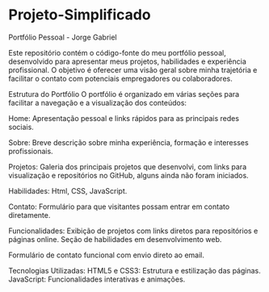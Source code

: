 ﻿# Projeto-Simplificado
Portfólio Pessoal - Jorge Gabriel

Este repositório contém o código-fonte do meu portfólio pessoal, desenvolvido para apresentar meus projetos, habilidades e experiência profissional. O objetivo é oferecer uma visão geral sobre minha trajetória e facilitar o contato com potenciais empregadores ou colaboradores.

Estrutura do Portfólio
O portfólio é organizado em várias seções para facilitar a navegação e a visualização dos conteúdos:

Home: Apresentação pessoal e links rápidos para as principais redes sociais.

Sobre: Breve descrição sobre minha experiência, formação e interesses profissionais.

Projetos: Galeria dos principais projetos que desenvolvi, com links para visualização e repositórios no GitHub, alguns ainda não foram iniciados.

Habilidades: Html, CSS, JavaScript.

Contato: Formulário para que visitantes possam entrar em contato diretamente.

Funcionalidades:
Exibição de projetos com links diretos para repositórios e páginas online.
Seção de habilidades em desenvolvimento web.

Formulário de contato funcional com envio direto ao email.

Tecnologias Utilizadas:
HTML5 e CSS3: Estrutura e estilização das páginas.
JavaScript: Funcionalidades interativas e animações.

